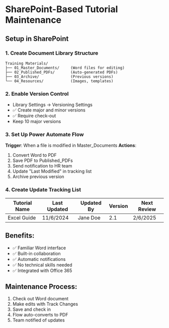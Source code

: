 # SharePoint-Based Tutorial Maintenance

## Setup in SharePoint

### 1. Create Document Library Structure
```
Training Materials/
├── 01_Master_Documents/     (Word files for editing)
├── 02_Published_PDFs/       (Auto-generated PDFs)
├── 03_Archive/              (Previous versions)
└── 04_Resources/            (Images, templates)
```

### 2. Enable Version Control
- Library Settings → Versioning Settings
- ✅ Create major and minor versions
- ✅ Require check-out
- Keep 10 major versions

### 3. Set Up Power Automate Flow

**Trigger**: When a file is modified in Master_Documents
**Actions**:
1. Convert Word to PDF
2. Save PDF to Published_PDFs
3. Send notification to HR team
4. Update "Last Modified" in tracking list
5. Archive previous version

### 4. Create Update Tracking List

| Tutorial Name | Last Updated | Updated By | Version | Next Review |
|--------------|--------------|------------|---------|-------------|
| Excel Guide | 11/6/2024 | Jane Doe | 2.1 | 2/6/2025 |

## Benefits:
- ✅ Familiar Word interface
- ✅ Built-in collaboration
- ✅ Automatic notifications
- ✅ No technical skills needed
- ✅ Integrated with Office 365

## Maintenance Process:
1. Check out Word document
2. Make edits with Track Changes
3. Save and check in
4. Flow auto-converts to PDF
5. Team notified of updates